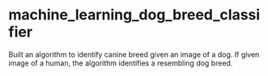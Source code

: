 # machine_learning_dog_breed_classifier

Built an algorithm to identify canine breed given an image of a dog. If given image of a human, the algorithm identifies a resembling dog breed.
